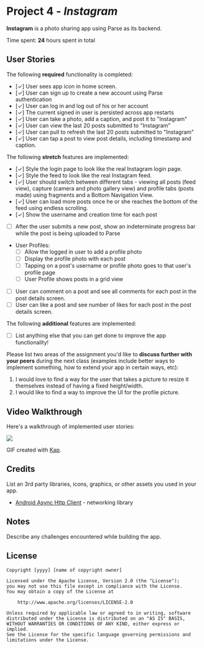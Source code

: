 # Project 4 - *Instagram*

**Instagram** is a photo sharing app using Parse as its backend.

Time spent: **24** hours spent in total

## User Stories

The following **required** functionality is completed:

- [✓] User sees app icon in home screen.
- [✓] User can sign up to create a new account using Parse authentication
- [✓] User can log in and log out of his or her account
- [✓] The current signed in user is persisted across app restarts
- [✓] User can take a photo, add a caption, and post it to "Instagram"
- [✓] User can view the last 20 posts submitted to "Instagram"
- [✓] User can pull to refresh the last 20 posts submitted to "Instagram"
- [✓] User can tap a post to view post details, including timestamp and caption.

The following **stretch** features are implemented:

- [✓] Style the login page to look like the real Instagram login page.
- [✓] Style the feed to look like the real Instagram feed.
- [✓] User should switch between different tabs - viewing all posts (feed view), capture (camera and photo gallery view) and profile tabs (posts made) using fragments and a Bottom Navigation View.
- [✓] User can load more posts once he or she reaches the bottom of the feed using endless scrolling.
- [✓] Show the username and creation time for each post
- [ ] After the user submits a new post, show an indeterminate progress bar while the post is being uploaded to Parse
- User Profiles:
  - [ ] Allow the logged in user to add a profile photo
  - [ ] Display the profile photo with each post
  - [ ] Tapping on a post's username or profile photo goes to that user's profile page
  - [ ] User Profile shows posts in a grid view
- [ ] User can comment on a post and see all comments for each post in the post details screen.
- [ ] User can like a post and see number of likes for each post in the post details screen.

The following **additional** features are implemented:

- [ ] List anything else that you can get done to improve the app functionality!

Please list two areas of the assignment you'd like to **discuss further with your peers** during the next class (examples include better ways to implement something, how to extend your app in certain ways, etc):

1. I would love to find a way for the user that takes a picture to resize it themselves instead of having a fixed height/width.
2. I would like to find a way to improve the UI for the profile picture.

## Video Walkthrough

Here's a walkthrough of implemented user stories:

![](https://github.com/CoderAbdiaziz/Parcelgram/blob/master/InstagramVid.gif)

GIF created with [Kap](https://getkap.co/).

## Credits

List an 3rd party libraries, icons, graphics, or other assets you used in your app.

- [Android Async Http Client](http://loopj.com/android-async-http/) - networking library


## Notes

Describe any challenges encountered while building the app.

## License

    Copyright [yyyy] [name of copyright owner]

    Licensed under the Apache License, Version 2.0 (the "License");
    you may not use this file except in compliance with the License.
    You may obtain a copy of the License at

        http://www.apache.org/licenses/LICENSE-2.0

    Unless required by applicable law or agreed to in writing, software
    distributed under the License is distributed on an "AS IS" BASIS,
    WITHOUT WARRANTIES OR CONDITIONS OF ANY KIND, either express or implied.
    See the License for the specific language governing permissions and
    limitations under the License.
